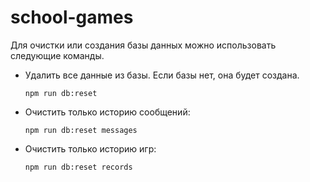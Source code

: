 # school-games

Для очистки или создания базы данных можно использовать следующие команды.

* Удалить все данные из базы. Если базы нет, она будет создана.

  `npm run db:reset`
  
* Очистить только историю сообщений:

  `npm run db:reset messages`
  
* Очистить только историю игр:

  `npm run db:reset records`
